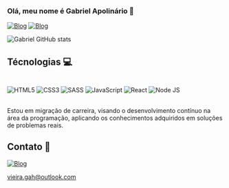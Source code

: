 ### Olá, meu nome é Gabriel Apolinário 👋

[![Blog](https://img.shields.io/badge/LinkedIn-0077B5?style=for-the-badge&logo=linkedin&logoColor=white)](https://www.linkedin.com/in/gabriel-apolinario-359432241/)
[![Blog](https://img.shields.io/badge/Instagram-E4405F?style=for-the-badge&logo=instagram&logoColor=white)](https://www.instagram.com/vieira_gaah/)

![Gabriel GitHub stats](https://github-readme-stats.vercel.app/api?username=vieiragah&show_icons=true&theme=dracula)

## Técnologias 💻

<div style="display: inline_block"><br/>
    <img align="center" alt="HTML5" src="https://img.shields.io/badge/HTML5-E34F26?style=for-the-badge&logo=html5&logoColor=white" />
    <img align="center" alt="CSS3" src="https://img.shields.io/badge/CSS3-1572B6?style=for-the-badge&logo=css3&logoColor=white" />
    <img align="center" alt="SASS" src="https://img.shields.io/badge/Sass-CC6699?style=for-the-badge&logo=sass&logoColor=white" />
    <img align="center" alt="JavaScript" src="https://img.shields.io/badge/JavaScript-F7DF1E?style=for-the-badge&logo=javascript&logoColor=black" />
    <img align="center" alt="React" src="https://img.shields.io/badge/React-20232A?style=for-the-badge&logo=react&logoColor=61DAFB" />
    <img align="center" alt="Node JS" src="https://img.shields.io/badge/Node.js-43853D?style=for-the-badge&logo=node.js&logoColor=white" />
</div><br/>

Estou em migração de carreira, visando o desenvolvimento contínuo na área da programação, aplicando os conhecimentos adquiridos em soluções de problemas reais.
<br/>

## Contato 📧
[![Blog](https://img.shields.io/badge/WhatsApp-25D366?style=for-the-badge&logo=whatsapp&logoColor=white)](https://contate.me/gabriel_apolinario)

vieira.gah@outlook.com
